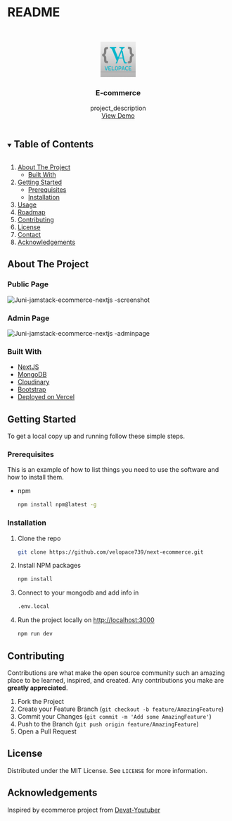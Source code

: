 # README

<!-- PROJECT LOGO -->
<br />
<p align="center">
  <a href="https://github.com/velopace739/next-ecommerce">
    <img src="logo.png" alt="Logo" width="80" height="80">
  </a>

  <h3 align="center">E-commerce</h3>

  <p align="center">
    project_description
    <br />
    <a href="https://juni-ecommerce.vercel.app/" target="_blank">View Demo</a>
  </p>
</p>



<!-- TABLE OF CONTENTS -->
<details open="open">
  <summary><h2 style="display: inline-block">Table of Contents</h2></summary>
  <ol>
    <li>
      <a href="#about-the-project">About The Project</a>
      <ul>
        <li><a href="#built-with">Built With</a></li>
      </ul>
    </li>
    <li>
      <a href="#getting-started">Getting Started</a>
      <ul>
        <li><a href="#prerequisites">Prerequisites</a></li>
        <li><a href="#installation">Installation</a></li>
      </ul>
    </li>
    <li><a href="#usage">Usage</a></li>
    <li><a href="#roadmap">Roadmap</a></li>
    <li><a href="#contributing">Contributing</a></li>
    <li><a href="#license">License</a></li>
    <li><a href="#contact">Contact</a></li>
    <li><a href="#acknowledgements">Acknowledgements</a></li>
  </ol>
</details>




## About The Project

### Public Page

![Juni-jamstack-ecommerce-nextjs -screenshot](https://res.cloudinary.com/dafolrlpj/image/upload/v1627304393/gallery/lpw7aigx8h6hyywromse.png)

### Admin Page

![Juni-jamstack-ecommerce-nextjs -adminpage](https://res.cloudinary.com/dafolrlpj/image/upload/v1622029925/gallery/lddrvbfwcgykyolathud.png)

### Built With

* [NextJS](https://nextjs.org/)
* [MongoDB](https://www.mongodb.com/)
* [Cloudinary](https://cloudinary.com/)
* [Bootstrap](https://getbootstrap.com/)
* [Deployed on Vercel](https://vercel.com/)


<!-- GETTING STARTED -->

## Getting Started

To get a local copy up and running follow these simple steps.

### Prerequisites

This is an example of how to list things you need to use the software and how to install them.

* npm

  ```bash
  npm install npm@latest -g
  ```

### Installation

1. Clone the repo

   ```bash
   git clone https://github.com/velopace739/next-ecommerce.git
   ```

2. Install NPM packages

   ```bash
   npm install
   ```

3. Connect to your mongodb and add info in

   ```bash
   .env.local
   ```

4. Run the project locally on [http://localhost:3000](http://localhost:3000)

   ```bash
   npm run dev
   ```

## Contributing

Contributions are what make the open source community such an amazing place to be learned, inspired, and created. Any contributions you make are **greatly appreciated**.

1. Fork the Project
2. Create your Feature Branch \(`git checkout -b feature/AmazingFeature`\)
3. Commit your Changes \(`git commit -m 'Add some AmazingFeature'`\)
4. Push to the Branch \(`git push origin feature/AmazingFeature`\)
5. Open a Pull Request

## License

Distributed under the MIT License. See `LICENSE` for more information.

## Acknowledgements

Inspired by ecommerce project from [Devat-Youtuber](https://github.com/devat-youtuber/nextjs-ecommerce)

